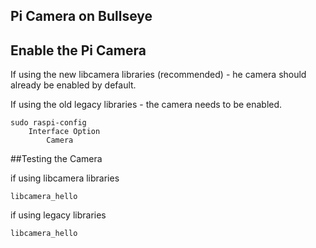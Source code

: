 ## Pi Camera on Bullseye


## Enable the Pi Camera

If using the new libcamera libraries (recommended) - he camera should already be enabled by default.

If using the old legacy libraries - the camera needs to be enabled.

```
sudo raspi-config
    Interface Option
        Camera       
```

##Testing the Camera

if using libcamera libraries

```
libcamera_hello       
```

if using legacy libraries

```
libcamera_hello       
```
